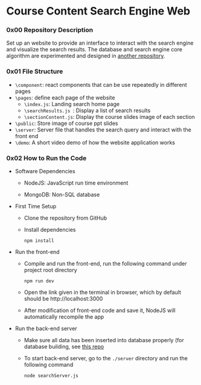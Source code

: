 # Course Content Search Engine Web

### 0x00 Repository Description

Set up an website to provide an interface to interact with the search engine and visualize the search results. The database and search engine core algorithm are experimented and designed in [another repository](https://github.com/Philip-ZENG/course-content-search-engine).

### 0x01 File Structure

- `\component`: react components that can be use repeatedly in different pages
- `\pages`: define each page of the website
  - `\index.js`: Landing search home page
  - `\searchResults.js `: Display a list of search results
  - `\sectionContent.js`: Display the course slides image of each section
- `\public`: Store image of course ppt slides
- `\server`: Server file that handles the search query and interact with the front end
- `\demo`: A short video demo of how the website application works

### 0x02 How to Run the Code

- Software Dependencies

  - NodeJS: JavaScript run time environment

  - MongoDB: Non-SQL database

- First Time Setup

  - Clone the repository from GitHub

  - Install dependencies

    ```shell
    npm install
    ```

- Run the front-end

  - Compile and run the front-end, run the following command under project root directory

    ```shell
    npm run dev
    ```

  - Open the link given in the terminal in browser, which by default should be http://localhost:3000

  - After modification of front-end code and save it, NodeJS will automatically recompile the app

- Run the back-end server

  - Make sure all data has been inserted into database properly (for database building, see [this repo](https://github.com/Philip-ZENG/course-content-search-engine)

  - To start back-end server, go to the `./server` directory and run the following command

    ```shell
    node searchServer.js
    ```

    

  
